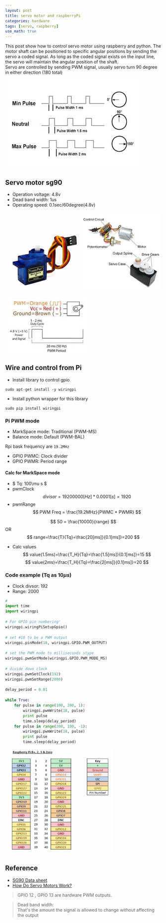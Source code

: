 ```yaml
---
layout: post
title: servo motor and raspberryPi
categories: hardware
tags: [servo, raspberry]
use_math: true
---
```

<script type="text/javascript" async
  src="https://cdn.mathjax.org/mathjax/latest/MathJax.js?config=TeX-MML-AM_CHTML">
</script>

This post show how to control servo motor using raspberry and python.
The motor shaft can be positioned to specific angular positions by sending the servo a coded signal. As long as the coded signal exists on the input line, the servo will maintain the angular position of the shaft.  
Servo are controlled by sending PWM signal, usually servo turn 90 degree in either direction (180 total)

![](/images/2018-12-20-07-49-48.png)




## Servo motor sg90
- Operation voltage: 4.8v
- Dead band width: 1us
- Operating speed: 0.1sec/60degree(4.8v)


![](/images/2018-12-20-00-49-24.png)
![](/images/2018-12-20-07-52-26.png)  

![](/images/2018-12-20-00-50-09.png)


## Wire and control from Pi
- Install library to control gpio
```
sudo apt-get install -y wiringpi
```
- Install python wrapper for this library
```
sudo pip install wiringpi
```

### Pi PWM mode
- MarkSpace mode: Traditional (PWM-MS)
- Balance mode: Default (PWM-BAL)

Rpi bask frequency are `19.2MHz`
- GPIO PWMC: Clock divider
- GPIO PWMR: Period range

#### Calc for MarkSpace mode
- $ Tq: 100\mu s $
- pwmClock
$$
divisor = 19200000[Hz] * 0.0001[s] = 1920
$$
- pwmRange
$$
PWM Freq = \frac{19.2MHz}{PWMC * PWMR}
$$

$$
50 = \frac{10000}{range}
$$
OR  
$$
range=\frac{T}{Tq}=\frac{20[ms]}{0.1[ms]}=200
$$
- Calc values
$$
value(1.5ms)=\frac{T_H}{Tq}=\frac{1.5[ms]}{0.1[ms]}=15
$$
$$
value(2ms)=\frac{T_H}{Tq}=\frac{2[ms]}{0.1[ms]}=20
$$
### Code example (Tq as $10\mu s$)
- Clock divsor: 192
- Range: 2000
  
```python
#
import time
import wiringpi

# For GPIO pin numbering'
wiringpi.wiringPiSetupGpio()

# set #18 to be a PWM output
wiringpi.pinMode(18, wiringpi.GPIO.PWM_OUTPUT)

# set the PWM mode to milliseconds stype
wiringpi.pwmSetMode(wiringpi.GPIO.PWM_MODE_MS)

# divide down clock
wiringpi.pwmSetClock(192)
wiringpi.pwmSetRange(2000)

delay_period = 0.01

while True:
    for pulse in range(100, 200, 1):
        wiringpi.pwmWrite(18, pulse)
        print pulse
        time.sleep(delay_period)
    for pulse in range(200, 100, -1):
        wiringpi.pwmWrite(18, pulse)
        print pulse
        time.sleep(delay_period)
```

![](/images/2018-12-20-08-11-14.png)

## Reference 
- [SG90 Data sheet](http://www.towerpro.com.tw/product/sg90-7/)
- [How Do Servo Motors Work?](https://www.jameco.com/jameco/workshop/howitworks/how-servo-motors-work.html)

> GPIO 12 , GPIO 13 are hardware PWM outputs.

> Dead band width:  
> That's the amount the signal is allowed to change without affecting the output